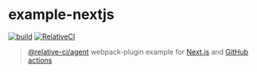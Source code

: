 # example-nextjs

[![build](https://github.com/relative-ci/example-nextjs/actions/workflows/ci.yaml/badge.svg)](https://github.com/relative-ci/example-nextjs/actions/workflows/ci.yaml)
[![RelativeCI](https://badges.relative-ci.com/badges/9K3G8VbklqryeokBaZR5?branch=main&style=flat)](https://app.relative-ci.com/projects/9K3G8VbklqryeokBaZR5)

> [@relative-ci/agent](https://github.com/relative-ci/agent) webpack-plugin example for [Next.js](https://nextjs.org) and [GitHub actions](https://github.com/features/actions)

